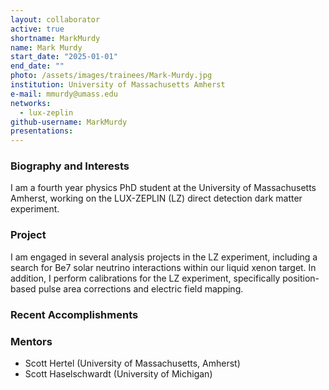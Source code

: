 ```yaml
---
layout: collaborator
active: true
shortname: MarkMurdy
name: Mark Murdy
start_date: "2025-01-01"
end_date: ""
photo: /assets/images/trainees/Mark-Murdy.jpg
institution: University of Massachusetts Amherst
e-mail: mmurdy@umass.edu
networks:
  - lux-zeplin
github-username: MarkMurdy
presentations:
---
```

### Biography and Interests

I am a fourth year physics PhD student at the University of Massachusetts Amherst, working on the LUX-ZEPLIN (LZ) direct detection dark matter experiment.

### Project

I am engaged in several analysis projects in the LZ experiment, including a search for Be7 solar neutrino interactions within our liquid xenon target. In addition, I perform calibrations for the LZ experiment, specifically position-based pulse area corrections and electric field mapping.

### Recent Accomplishments


### Mentors

  * Scott Hertel (University of Massachusetts, Amherst)
  * Scott Haselschwardt (University of Michigan)
